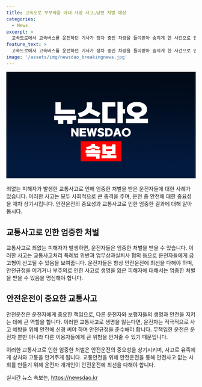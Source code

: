 ```yaml
---
title: 고속도로 부부싸움 아내 사망 사고…남편 처벌 예상
categories:
  - News
excerpt: >
  고속도로에서 고속버스를 운전하던 기사가 정차 중인 차량을 들이받아 숨지게 한 사건으로 인해 기사와 그의 60대 남편이 각각 금고 1년과 2년을 선고받았다. 사고 직전 차내에서 말다툼이 있었고, 기사는 전방 주시 의무를 소홀히 해 사고를 일으킨 것으로 밝혀졌다. 이에 대한 재판 결과, 기사는 유족과 합의가 이뤄지지 않아 유죄를 받았고, 남편 또한 업무상 과실이 있었으며 유족의 용서를 받지 못했다는 이유로 형량이 결정되었다.
feature_text: >
  고속도로에서 고속버스를 운전하던 기사가 정차 중인 차량을 들이받아 숨지게 한 사건으로 인해 기사와 그의 60대 남편이 각각 금고 1년과 2년을 선고받았다. 사고 직전 차내에서 말다툼이 있었고, 기사는 전방 주시 의무를 소홀히 해 사고를 일으킨 것으로 밝혀졌다. 이에 대한 재판 결과, 기사는 유족과 합의가 이뤄지지 않아 유죄를 받았고, 남편 또한 업무상 과실이 있었으며 유족의 용서를 받지 못했다는 이유로 형량이 결정되었다.
image: '/assets/img/newsdao_breakingnews.jpg'
---
```


<p><img src="/assets/img/newsdao_breakingnews.jpg" alt="koreaapp 속보" /></p>

<p>죄없는 피해자가 발생한 교통사고로 인해 엄중한 처벌을 받은 운전자들에 대한 사례가 있습니다. 이러한 사고는 모두 사회적으로 큰 충격을 주며, 운전 중 안전에 대한 중요성을 재차 상기시킵니다. 안전운전의 중요성과 교통사고로 인한 엄중한 결과에 대해 알아봅시다.</p>

<h2 data-ke-size="size26">교통사고로 인한 엄중한 처벌</h2>

<p>교통사고로 죄없는 피해자가 발생하면, 운전자들은 엄중한 처벌을 받을 수 있습니다. 이러한 사고는 교통사고처리 특례법 위반과 업무상과실치사 혐의 등으로 운전자들에게 금고형이 선고될 수 있음을 보여줍니다. 운전자들은 항상 안전운전에 최선을 다해야 하며, 안전규정을 어기거나 부주의로 인한 사고로 생명을 잃은 피해자에 대해서는 엄중한 처벌을 받을 수 있음을 명심해야 합니다.</p>

<h2 data-ke-size="size26">안전운전이 중요한 교통사고</h2>

<p>안전운전은 운전자에게 중요한 책임으로, 다른 운전자와 보행자들의 생명과 안전을 지키는 데에 큰 역할을 합니다. 이러한 교통사고로 생명을 잃는다면, 운전자는 적극적으로 사고 예방을 위해 안전에 신경 써야 하며 안전규정을 준수해야 합니다. 무책임한 운전은 운전자 뿐만 아니라 다른 이용자들에게 큰 위험을 안겨줄 수 있기 때문입니다.</p>

<p data-ke-size="size16"></p>

<p>이러한 교통사고로 인한 엄중한 처벌은 안전운전의 중요성을 상기시키며, 사고로 유족에게 상처와 고통을 안겨주게 됩니다. 교통안전을 위해 안전운전을 통해 안전사고 없는 사회를 만들기 위해 운전자 개개인이 안전운전에 최선을 다해야 합니다.</p>
실시간 뉴스 속보는, <a href="https://newsdao.kr" rel="dofollow">https://newsdao.kr</a>


